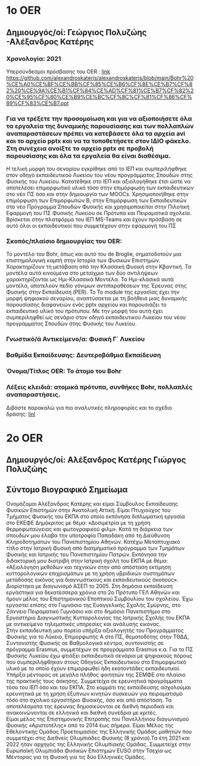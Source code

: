 # 1ο OER 
## Δημιουργός/οί: Γεώργιος Πολυζώης -Αλέξανδρος Κατέρης

### Χρονολογία: 2021
Υπερσύνδεσμοι πρόσβασης του OER :
[link](https://drive.google.com/drive/folders/1d64zCuBdEJKEVoJ4to2ZkNnaiEBXkQN9)
https://github.com/alexandroskateris/alexandroskateris/blob/main/Bohr%20%CE%A0%CE%BF%CE%BB%CF%85%CE%B6%CF%8E%CE%B7%CF%82%20%CE%9A%CE%B1%CF%84%CE%AD%CF%81%CE%B7%CF%82%20%CE%95%CF%80%CE%B9%CE%BC%CF%8C%CF%81%CF%86%CF%89%CF%83%CE%B7.ppt 

### Για να τρέξετε την προσομοίωση και για να αξιοποιήσετε όλα τα εργαλεία της δυναμικής παρουσίασης και των πολλαπλών αναπαραστάσεων πρέπει να κατεβάσετε όλα τα αρχεία avi και το αρχείο pptx και να τα τοποθετήσετε στον ΙΔΙΟ φάκελο. Στη συνέχεια ανοίξτε το αρχείο pptx σε προβολή παρουσίασης και όλα τα εργαλεία θα είναι διαθέσιμα.

Η τελική μορφή του σεναρίου εγκρίθηκε από το ΙΕΠ και συμπεριλήφθηκε στον οδηγό εκπαιδευτικού Λυκείου του νέου προγράμματος Σπουδών στης Φυσικής του Λυκείου. 
Κατατέθηκε στο ΙΕΠ και αξιολογήθηκε έτσι ώστε να αποτελέσει επιμορφωτικό υλικό τόσο στην επιμόρφωση των εκπαιδευτικών στο νέο ΠΣ όσο και στην δημιουργία των MOOCs.
Χρησιμοποιήθηκε στην επιμόρφωση των Επιμορφωτών Β, στην Επιμόρφωση των Εκπαιδευτικών στο νέο Πρόγραμμα Σπουδών Φυσικής και χρησιμοποιείται στην Πιλοτική Εφαρμογή του ΠΣ Φυσικής Λυκείου σε Πρότυπα και Πειραματικά σχολεία. Βρίσκεται στην πλατφόρμα του ΙΕΠ MS-Teams και έχουν πρόσβαση σε αυτό όλοι οι εκπαιδευτικοί που συμμετέχουν στην εφαρμογή του ΠΣ

### Σκοπός/πλαίσιο δημιουργίας του OER: 
Το μοντέλο του Bohr, όπως και αυτό του de Broglie, σηματοδοτούν μια επιστημολογική καμπή στην Ιστορία των Φυσικών Επιστημών. Χαρακτηρίζουν τη μετάβαση από την Κλασσική Φυσική στην Κβαντική. Τα μοντέλα αυτά κινούμενα στο μεταίχμιο των δύο αντιλήψεων χαρακτηρίζονται ως Ημι-Κλασσικά Μοντέλα. Τα Ημι-κλασικά αυτά μοντέλα, αποτελούν πεδίο γόνιμων αντιπαραθέσεων της Έρευνας στης Φυσικής στην Εκπαίδευση (PER). 
Το Το module της εργασίας έχει την μορφή ψηφιακού σεναρίου, αναπτύσσεται με τη βοήθεια μιας δυναμικής παρουσίασης διαφανειών ενός pptx αρχείου και παρουσιάζει το εκπαιδευτικό υλικό του πρότυπου. Με την μορφή του αυτή έχει συμπεριληφθεί ως σενάριο στον οδηγό εκπαιδευτικού Λυκείου του νέου προγράμματος Σπουδών στης Φυσικής του Λυκείου.
### Γνωστικό/ά Αντικείμενο/α: Φυσική Γ΄ Λυκείου
### Βαθμίδα Εκπαίδευσης: Δευτεροβάθμια  Εκπαίδευση
### Όνομα/Τίτλος OER: Το άτομο του Bohr
### Λέξεις κλειδιά: ατομικά πρότυπα, συνθήκες Bohr, πολλαπλές αναπαραστήσεις.
Διβάστε παρακαλώ για πιο αναλυτικές πληροφορίες και το σχέδιο δράσης:
[linl](https://drive.google.com/drive/folders/1d64zCuBdEJKEVoJ4to2ZkNnaiEBXkQN9)


# 2ο OER 
## Δημιουργός/οί: Αλέξανδρος Κατέρης Γιώργος Πολυζώης

## Σύντομο Βιογραφικό Σημείωμα
Ονομάζομαι  Αλέξανδρος Κατέρης και είμαι Σύμβουλος Εκπαίδευσης Φυσικών Επιστημών στην Ανατολική Αττική. Είμαι Πτυχιούχος του Τμήματος Φυσικής του ΕΚΠΑ στο οποίο εκπόνησα διπλωματική εργασία στο ΕΚΕΦΕ Δημόκριτος με θέμα: «Δοσιμετρία με τη χρήση θερμοφωταύγειας και φωτογραφικού φιλμ». Κατά τη διάρκεια των σπουδών μου έλαβα την υποτροφία Παπαδάκη από τη Διεύθυνση Κληροδοτημάτων του Πανεπιστημίου Αθηνών. Κατέχω Μεταπτυχιακό τίτλο στην Ιατρική Φυσική από διατμηματικό πρόγραμμα των Τμημάτων Φυσικής και Ιατρικής του Πανεπιστημίου Πατρών. Εκπόνησα την διδακτορική μου διατριβή στην Ιατρική σχολή του ΕΚΠΑ με θέμα:  «Αξιολόγηση μεθόδων και τεχνικών  στην από απόσταση εκτίμηση κυτταρολογικών επιχρισμάτων με τη χρήση υβριδικών συστημάτων μετάδοσης εικόνας για διαγνωστικούς και εκπαιδευτικούς σκοπούς».
Διορίστηκα με διαγωνισμό ΑΣΕΠ το 2005. Στη δημόσια εκπαίδευση εργάστηκα για δεκατέσσερα χρόνια στο 2ο Πρότυπο ΓΕΛ Αθηνών και ήμουν μέλος του Επιστημονικού Εποπτικού Συμβουλίου του σχολείου. Έχω εργαστεί επίσης στο Γυμνάσιο της Ευαγγελικής Σχολής Σμύρνης, στο Ζάννειο Πειραματικό Γυμνάσιο και στο δημόσιο Πανεπιστήμιο στο Εργαστήριο Διαγνωστικής Κυτταρολογίας της Ιατρικής Σχολής του ΕΚΠΑ με αντικείμενο τηλεματικές υπηρεσίες και ανάλυσης εικόνας.  
Στην εκπαιδευτική μου πορεία υπήρξα αξιολογητής του Προγράμματος Φυσικής για το Λύκειο, Επιμορφωτής Α στο ΠΣ, θεματοδότης στην ΤΘΔΔ, Συντονιστής Φυσικής σε Βαθμολογικά κέντρα, συντονιστής σε πρόγραμμα Erasmus, συμμετέχων σε προγράμματα Erasmus κ.α. Για το ΠΣ Φυσικής Λυκείου έχω φτιάξει εκπαιδευτικά σενάρια με ψηφιακούς πόρους που συμπεριλήφθηκαν στους Οδηγούς Εκπαιδευτικού στο Επιμορφωτικό υλικό με το οποίο έχουν επιμορφωθεί ήδη εκατοντάδες εκπαιδευτικοί. Υπήρξα μέντορας σε μεγάλο πλήθος φοιτητών της ΣΕΜΦΕ στο πλαίσιο της πρακτικής τους άσκησης.  Συμμετείχα σε ερευνητικά προγράμματα τόσο του ΙΕΠ όσο και του ΕΚΠΑ. 
Στο κομμάτι της εκπαίδευσης ασχολούμαι ερευνητικά με τη χρήση έξυπνων κινητών συσκευών για πειραματισμό τόσο στο σχολικό εργαστήριο Φυσικής, όσο και από απόσταση. Τα αποτελέσματα της έρευνας δημοσιεύονται σε διεθνή περιοδικά και ανακοινώνονται σε ελληνικά και διεθνή συνέδρια με κριτές.  
Είμαι μέλος της Επιστημονικής Επιτροπής του Πανελλήνιου διαγωνισμού Φυσικής «Αριστοτέλης» από το 2014 έως σήμερα. Είμαι Μέλος της Εθελοντικής Ομάδας  Προετοιμασίας της Ελληνικής Ομάδας μαθητών που συμμετέχει στις Διεθνείς Ολυμπιάδες Φυσικής (8 χρόνια).Τα έτη 2021 και  2022 ήταν αρχηγός της Ελληνικής Ολυμπιακής Ομάδας. Συμμετείχε στην Ευρωπαϊκή Ολυμπιάδα Φυσικών Επιστημών EUSO στην Τσεχία ως Μέντορας για  τη Φυσική για τις δύο Ελληνικές Ομάδες.     


<!---
alexandroskateris/alexandroskateris is a ✨ special ✨ repository because its `README.md` (this file) appears on your GitHub profile.
You can click the Preview link to take a look at your changes.
--->
